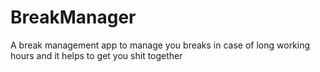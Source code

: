 # BreakManager 
A break management app to manage you breaks in case of long working hours and it helps to get you shit together
